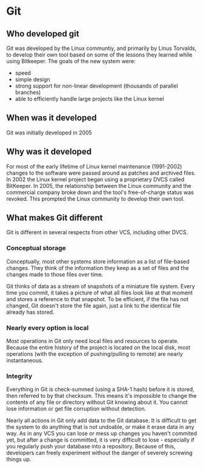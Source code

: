 # Git
## Who developed git
Git was developed by the Linux communtiy, and primarily by Linus Torvalds, to develop their own tool based on some of the lessons they learned while using Bitkeeper. The goals of the new system were:
* speed
* simple design
* strong support for non-linear development (thousands of parallel branches)
* able to efficiently handle large projects like the Linux kernel

## When was it developed
Git was initially developed in 2005

## Why was it developed
For most of the early lifetime of Linux kernel maintenance (1991-2002) changes to the software were passed around as patches and archived files. In 2002 the Linux kernel project began using a proprietary DVCS called BitKeeper. In 2005, the relationship between the Linux community and the commercial company broke down and the tool's free-of-charge status was revoked. This prompted the Linux community to develop their own tool.

## What makes Git different

Git is different in several respects from other VCS, including other DVCS.

### Conceptual storage
 Conceptually, most other systems store information as a list of file-based changes. They think of the information they keep as a set of files and the changes made to those files over time.

 Git thinks of data as a stream of snapshots of a miniature file system. Every time you commit, it takes a picture of what all files look like at that moment and stores a reference to that snapshot. To be efficient, if the file has not changed, Git doesn't store the file again, just a link to the identical file already has stored.

### Nearly every option is local
Most operations in Git only need local files and resources to operate. Because the entire history of the project is located on the local disk, most operations (with the exception of pushing/pulling to remote) are nearly instantaneous.

### Integrity
Everything in Git is check-summed (using a SHA-1 hash) before it is stored, then referred to by that checksum. This means it's impossible to change the contents of any file or directory without Git knowing about it. You cannot lose information or get file corruption without detection.

Nearly all actions in Git only add data to the Git database. It is difficult to get the system to do anything that is not undoable, or make it erase data in any way. As in any VCS you can lose or mess up changes you haven't commited yet, but after a change is committed, it is very difficult to lose - especially if you regularly push your database into a repository. Because of this, developers can freely experiment without the danger of severely screwing things up.
